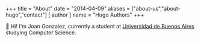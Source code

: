 +++
title = "About"
date = "2014-04-09"
aliases = ["about-us","about-hugo","contact"]
[ author ]
  name = "Hugo Authors"
+++

👋 Hi! I'm Joan Gonzalez, currently a student at [Universidad de Buenos Aires](https://www.uba.ar/) studying Computer Science.
